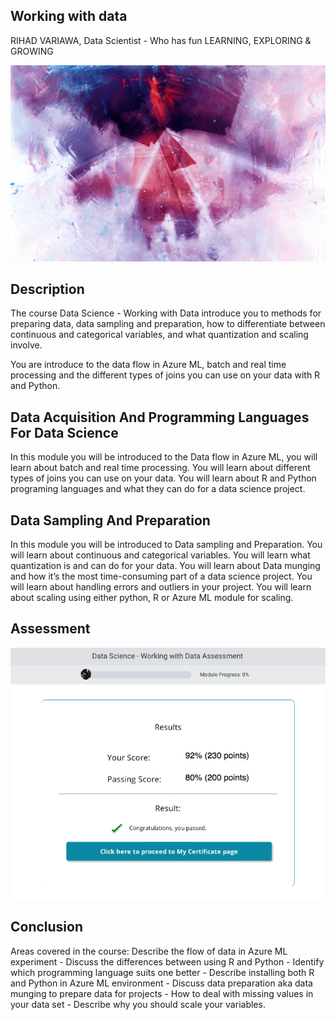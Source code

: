 ## Working with data
RIHAD VARIAWA, Data Scientist - Who has fun LEARNING, EXPLORING & GROWING


![](images/igm.png)

## Description
The course Data Science - Working with Data introduce you to methods for preparing data, data sampling and preparation, how to differentiate between continuous and categorical variables, and what quantization and scaling involve.

You are introduce to the data flow in Azure ML, batch and real time processing and the different types of joins you can use on your data with R and Python.

## Data Acquisition And Programming Languages For Data Science
In this module you will be introduced to the Data flow in Azure ML, you will learn about batch and real time processing. You will learn about different types of joins you can use on your data. You will learn about R and Python programing languages and what they can do for a data science project.

## Data Sampling And Preparation
In this module you will be introduced to Data sampling and Preparation. You will learn about continuous and categorical variables. You will learn what quantization is and can do for your data. You will learn about Data munging and how it’s the most time-consuming part of a data science project. You will learn about handling errors and outliers in your project. You will learn about scaling using either python, R or Azure ML module for scaling.

## Assessment
![](images/Results.png)

## Conclusion
Areas covered in the course: Describe the flow of data in Azure ML experiment - Discuss the differences between using R and Python - Identify which programming language suits one better - Describe installing both R and Python in Azure ML environment - Discuss data preparation aka data munging to prepare data for projects - How to deal with missing values in your data set - Describe why you should scale your variables.

